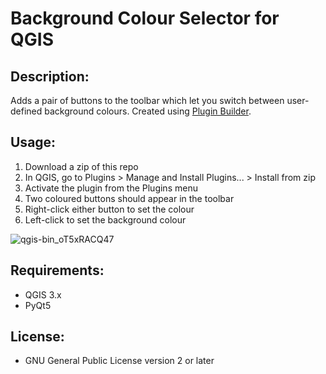 # Background Colour Selector for QGIS

## Description:

Adds a pair of buttons to the toolbar which let you switch between user-defined background colours.
Created using [Plugin Builder](https://plugins.qgis.org/plugins/pluginbuilder/).

## Usage:

1. Download a zip of this repo
2. In QGIS, go to Plugins > Manage and Install Plugins... > Install from zip
3. Activate the plugin from the Plugins menu
4. Two coloured buttons should appear in the toolbar
5. Right-click either button to set the colour
6. Left-click to set the background colour

![qgis-bin_oT5xRACQ47](https://github.com/user-attachments/assets/ac3187a5-3aad-4db9-97a3-9dc444e019e6)


## Requirements:

- QGIS 3.x
- PyQt5

## License:

- GNU General Public License version 2 or later
